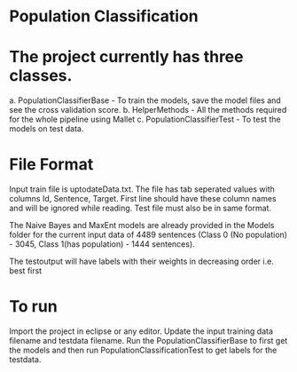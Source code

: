 # Population Classification 

# The project currently has three classes.
a. PopulationClassifierBase - To train the models, save the model files and see the cross validation score.
b. HelperMethods - All the methods required for the whole pipeline using Mallet 
c. PopulationClassifierTest - To test the models on test data.

# File Format
Input train file is uptodateData.txt. The file has tab seperated values with columns Id, Sentence, Target. First line should have these column names and will be ignored while reading. Test file must also be in same format.

The Naive Bayes and MaxEnt models are already provided in the Models folder for the current input data of 4489 sentences (Class 0 (No population) - 3045, Class 1(has population) - 1444 sentences).

The testoutput will have labels with their weights in decreasing order i.e. best first
# To run
Import the project in eclipse or any editor. Update the input training data filename and testdata filename. Run the PopulationClassifierBase to first get the models and then run PopulationClassificationTest to get labels for the testdata.
